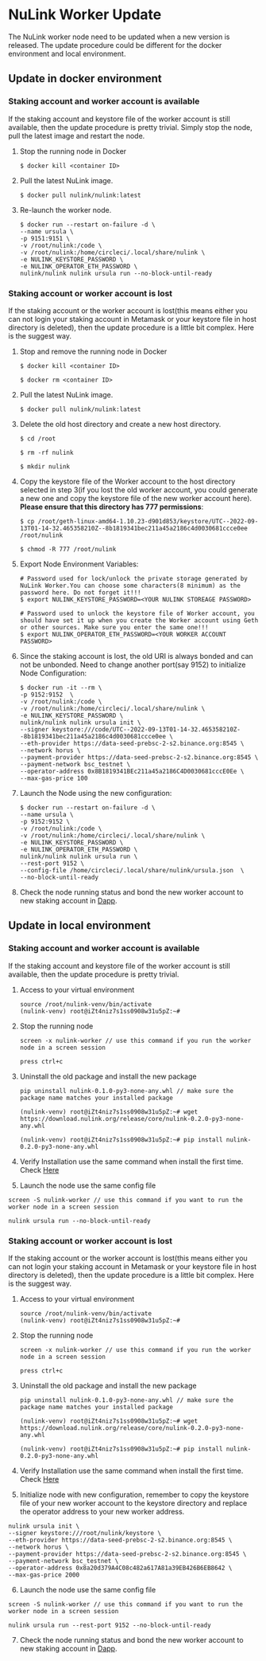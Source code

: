 # NuLink Worker Update

The NuLink worker node need to be updated when a new version is released. The update procedure could be different for the docker environment and local environment.


## Update in docker environment

### Staking account and worker account is available

If the staking account and keystore file of the worker account is still available, then the update procedure is pretty trivial. Simply stop the node, pull the latest image and restart the node.

1. Stop the running node in Docker  
    ```shell
    $ docker kill <container ID>
    ```

2. Pull the latest NuLink image.  
    ```shell
    $ docker pull nulink/nulink:latest
    ```

3.  Re-launch the worker node.  
    ```shell
    $ docker run --restart on-failure -d \
    --name ursula \
    -p 9151:9151 \
    -v /root/nulink:/code \
    -v /root/nulink:/home/circleci/.local/share/nulink \
    -e NULINK_KEYSTORE_PASSWORD \
    -e NULINK_OPERATOR_ETH_PASSWORD \
    nulink/nulink nulink ursula run --no-block-until-ready
    ```

### Staking account or worker account is lost

If the staking account or the worker account is lost(this means either you can not login your staking account in Metamask or your keystore file in host directory is deleted), then the update procedure is a little bit complex. Here is the suggest way.

1.  Stop and remove the running node in Docker  
     ```shell
    $ docker kill <container ID>

    $ docker rm <container ID>
     ```

2.  Pull the latest NuLink image.  
    ```shell
    $ docker pull nulink/nulink:latest
    ```

3.  Delete the old host directory and create a new host directory.  
    ```shell
    $ cd /root
    
    $ rm -rf nulink

    $ mkdir nulink
    ```

4.  Copy the keystore file of the Worker account to the host directory selected in step 3(if you lost the old worker account, you could generate a new one and copy the keystore file of the new worker account here). **Please ensure that this directory has 777 permissions**:  
    ```shell
    $ cp /root/geth-linux-amd64-1.10.23-d901d853/keystore/UTC--2022-09-13T01-14-32.465358210Z--8b1819341bec211a45a2186c4d0030681ccce0ee /root/nulink

    $ chmod -R 777 /root/nulink
    ```
5. Export Node Environment Variables:   
    ```shell
    # Password used for lock/unlock the private storage generated by NuLink Worker.You can choose some characters(8 minimum) as the password here. Do not forget it!!!
    $ export NULINK_KEYSTORE_PASSWORD=<YOUR NULINK STOREAGE PASSWORD>

    # Password used to unlock the keystore file of Worker account, you should have set it up when you create the Worker account using Geth or other sources. Make sure you enter the same one!!!
    $ export NULINK_OPERATOR_ETH_PASSWORD=<YOUR WORKER ACCOUNT PASSWORD>
    ```


6. Since the staking account is lost, the old URI is always bonded and can not be unbonded. Need to change another port(say 9152) to initialize Node Configuration:    

    ```shell
    $ docker run -it --rm \
    -p 9152:9152  \
    -v /root/nulink:/code \
    -v /root/nulink:/home/circleci/.local/share/nulink \
    -e NULINK_KEYSTORE_PASSWORD \
    nulink/nulink nulink ursula init \
    --signer keystore:///code/UTC--2022-09-13T01-14-32.465358210Z--8b1819341bec211a45a2186c4d0030681ccce0ee \
    --eth-provider https://data-seed-prebsc-2-s2.binance.org:8545 \
    --network horus \
    --payment-provider https://data-seed-prebsc-2-s2.binance.org:8545 \
    --payment-network bsc_testnet \
    --operator-address 0x8B1819341BEc211a45a2186C4D0030681cccE0Ee \
    --max-gas-price 100
    ```

7. Launch the Node using the new configuration:   

    ```shell
    $ docker run --restart on-failure -d \
    --name ursula \
    -p 9152:9152 \
    -v /root/nulink:/code \
    -v /root/nulink:/home/circleci/.local/share/nulink \
    -e NULINK_KEYSTORE_PASSWORD \
    -e NULINK_OPERATOR_ETH_PASSWORD \
    nulink/nulink nulink ursula run \
    --rest-port 9152 \
    --config-file /home/circleci/.local/share/nulink/ursula.json  \
    --no-block-until-ready
    ```

8. Check the node running status and bond the new worker account to new staking account in [Dapp](https://test-staking.nulink.org/).  

## Update in local environment

### Staking account and worker account is available

If the staking account and keystore file of the worker account is still available, then the update procedure is pretty trivial.

1. Access to your virtual environment  
   ```shell
   source /root/nulink-venv/bin/activate
   (nulink-venv) root@iZt4niz7s1ss0908w31u5pZ:~#    
   ```

2. Stop the running node   
   ```shell
   screen -x nulink-worker // use this command if you run the worker node in a screen session

   press ctrl+c
   ```

3. Uninstall the old package and install the new package   
   ```shell
   pip uninstall nulink-0.1.0-py3-none-any.whl // make sure the package name matches your installed package

   (nulink-venv) root@iZt4niz7s1ss0908w31u5pZ:~# wget https://download.nulink.org/release/core/nulink-0.2.0-py3-none-any.whl
      
   (nulink-venv) root@iZt4niz7s1ss0908w31u5pZ:~# pip install nulink-0.2.0-py3-none-any.whl
   ```

4.   Verify Installation use the same command when install the first time.  Check [Here](https://docs.nulink.org/products/nulink_worker/worker_install#local-install) 

5.  Launch the node use the same config file  
   ```shell
   screen -S nulink-worker // use this command if you want to run the worker node in a screen session

   nulink ursula run --no-block-until-ready
   ```

### Staking account or worker account is lost

If the staking account or the worker account is lost(this means either you can not login your staking account in Metamask or your keystore file in host directory is deleted), then the update procedure is a little bit complex. Here is the suggest way.

1. Access to your virtual environment  
   ```shell
   source /root/nulink-venv/bin/activate
   (nulink-venv) root@iZt4niz7s1ss0908w31u5pZ:~#    
   ```

2. Stop the running node   
   ```shell
   screen -x nulink-worker // use this command if you run the worker node in a screen session

   press ctrl+c
   ```

3. Uninstall the old package and install the new package   
   ```shell
   pip uninstall nulink-0.1.0-py3-none-any.whl // make sure the package name matches your installed package

   (nulink-venv) root@iZt4niz7s1ss0908w31u5pZ:~# wget https://download.nulink.org/release/core/nulink-0.2.0-py3-none-any.whl
      
   (nulink-venv) root@iZt4niz7s1ss0908w31u5pZ:~# pip install nulink-0.2.0-py3-none-any.whl
   ```

4.   Verify Installation use the same command when install the first time.  Check [Here](https://docs.nulink.org/products/nulink_worker/worker_install#local-install) 


5.  Initialize node with new configuration, remember to copy the keystore file of your new worker account to the keystore directory and replace the operator address to your new worker address.   

   ```shell
   nulink ursula init \
   --signer keystore:///root/nulink/keystore \
   --eth-provider https://data-seed-prebsc-2-s2.binance.org:8545 \
   --network horus \
   --payment-provider https://data-seed-prebsc-2-s2.binance.org:8545 \
   --payment-network bsc_testnet \
   --operator-address 0x8a20d379A4C08c482a617A81a39EB426B6EB8642 \
   --max-gas-price 2000
   ```
   
6.  Launch the node use the same config file   
   ```shell
   screen -S nulink-worker // use this command if you want to run the worker node in a screen session

   nulink ursula run --rest-port 9152 --no-block-until-ready
   ```
7.  Check the node running status and bond the new worker account to new staking account in [Dapp](https://test-staking.nulink.org/).  